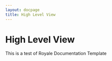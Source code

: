 ```yaml
---
layout: docpage
title: High Level View
---
```


# High Level View

This is a test of Royale Documentation Template
